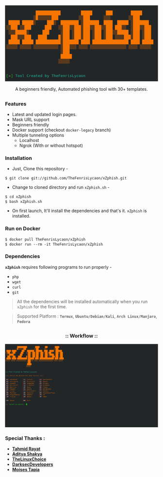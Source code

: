 <!-- xZphish -->

<p align="center">
  <img src=".imgs/logo.png">
</p>

<p align="center">A beginners friendly, Automated phishing tool with 30+ templates.</p>

##

### Features

- Latest and updated login pages.
- Mask URL support 
- Beginners friendly
- Docker support (checkout `docker-legacy` branch)
- Multiple tunneling options
  - Localhost
  - Ngrok (With or without hotspot)


### Installation

- Just, Clone this repository -
```
$ git clone git://github.com/TheFenrisLycaon/xZphish.git
```

- Change to cloned directory and run `xZphish.sh` -
```
$ cd xZphish
$ bash xZphish.sh
```

- On first launch, It'll install the dependencies and that's it. `xZphish` is installed.

### Run on Docker
```
$ docker pull TheFenrisLycaon/xZphish
$ docker run --rm -it TheFenrisLycaon/xZphish
```

### Dependencies

**`xZphish`** requires following programs to run properly - 
- `php`
- `wget`
- `curl`
- `git`

> All the dependencies will be installed automatically when you run `xZphish` for the first time.

> Supported Platform : **`Termux`**, **`Ubuntu/Debian/Kali`**, **`Arch Linux/Manjaro`**, **`Fedora`**

##

<h3 align="center">
:: Workflow ::
</h3>
<p align="center">
<img src=".imgs/wf.gif"/>
</p>

### Special Thanks :

- [**Tahmid Rayat**](https://github.com/tahmid.rayat)
- [**Aditya Shakya**](https://github.com/adi1090x)
- [**TheLinuxChoice**](https://twitter.com/linux_choice)
- [**DarksecDevelopers**](https://github.com/DarksecDevelopers)
- [**Moises Tapia**](https://github.com/MoisesTapia)
